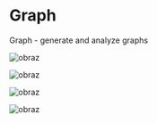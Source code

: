 # Graph
Graph - generate and analyze graphs

![obraz](https://github.com/Anna3001/Graph/assets/110662890/803f58e5-9a7f-42a3-b139-50e19beab242)

![obraz](https://github.com/Anna3001/Graph/assets/110662890/93fc5dc8-fd42-4e9e-a2f9-d15609a5e01b)

![obraz](https://github.com/Anna3001/Graph/assets/110662890/d1da2fce-f28b-4914-b9cd-f96ad6c48754)

![obraz](https://github.com/Anna3001/Graph/assets/110662890/2f8a2c52-655c-431c-9bbd-f73d12cbfb39)

